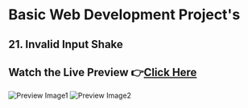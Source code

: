 # Basic Web Development Project's


## 21. Invalid Input Shake


## Watch the Live Preview 👉[Click Here](https://sorcererchiragsingh.github.io/Web-Development-Projects/21-Invalid%20Input%20Shake)
![Preview Image1](https://github.com/SorcererChiragsingh/Web-Development-Projects/blob/main/21-Invalid%20Input%20Shake/preview1.png)
![Preview Image2](https://github.com/SorcererChiragsingh/Web-Development-Projects/blob/main/21-Invalid%20Input%20Shake/preview2.png)


